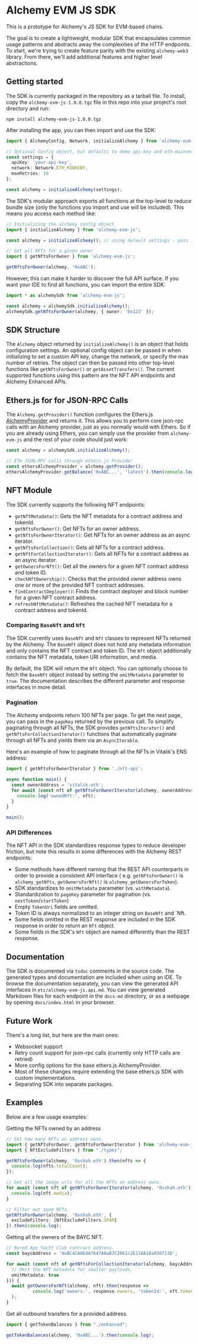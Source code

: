 # Alchemy EVM JS SDK

This is a prototype for Alchemy's JS SDK for EVM-based chains.

The goal is to create a lightweight, modular SDK that encapsulates common usage patterns and abstracts away the
complexities of the HTTP endpoints. To start, we're trying to create feature parity with the existing `alchemy-web3`
library. From there, we'll add additional features and higher level abstractions.

## Getting started

The SDK is currently packaged in the repository as a tarball file. To install, copy the `alchemy-evm-js-1.0.0.tgz`
file in this repo into your project's root directory and run:

```
npm install alchemy-evm-js-1.0.0.tgz
```

After installing the app, you can then import and use the SDK:

```ts
import { AlchemyConfig, Network, initializeAlchemy } from 'alchemy-evm-js';

// Optional Config object, but defaults to demo api-key and eth-mainnet.
const settings = {
  apiKey: 'your-api-key',
  network: Network.ETH_RINKEBY,
  maxRetries: 10
};

const alchemy = initializeAlchemy(settings);
```

The SDK's modular approach exports all functions at the top-level to reduce bundle size (only the functions you import and use will be included). This means you access each method like: 

```ts
// Initializing the alchemy config object
import { initializeAlchemy } from 'alchemy-evm-js';

const alchemy = initializeAlchemy(); // using default settings - pass in a settings object to specify your API key and network

// Get all NFTs for a given owner
import { getNftsForOwner } from 'alchemy-evm-js';

getNftsForOwner(alchemy, '0xABC');
```

However, this can make it harder to discover the full API surface. If you want your IDE to find all functions, you can import
the entire SDK:

```ts
import * as alchemySdk from 'alchemy-evm-js';

const alchemy = alchemySdk.initializeAlchemy();
alchemySdk.getNftsForOwner(alchemy, { owner: '0x123' });
```

## SDK Structure

The `Alchemy` object returned by `initializeAlchemy()` is an object that holds configuration settings. An optional
config object can be passed in when initializing to set a custom API key, change the network, or specify the max number
of retries. The object can then be passed into other top-level functions like `getNftsForOwner()` or `getAssetTransfers()`.
The current supported functions using this pattern are the NFT API endpoints and Alchemy Enhanced APIs.

## Ethers.js for for JSON-RPC Calls

The `Alchemy.getProvider()` function configures the
Ethers.js [AlchemyProvider](https://docs.ethers.io/v5/api/providers/api-providers/#AlchemyProvider) and returns it. This
allows you to perform  core json-rpc calls with an Alchemy provider, just as you normally would with Ethers. So if you are already using Ethers, you can simply use the provider from `alchemy-evm-js` and the rest of your code should just work:

```ts
const alchemy = alchemySdk.initializeAlchemy();

// ETH JSON-RPC calls through ethers.js Provider
const ethersAlchemyProvider = alchemy.getProvider();
ethersAlchemyProvider.getBalance('0xABC...', 'latest').then(console.log);
```

## NFT Module

The SDK currently supports the following NFT endpoints:

- `getNftMetadata()`: Gets the NFT metadata for a contract address and tokenId.
- `getNftsForOwner()`: Get NFTs for an owner address.
- `getNftsForOwnerIterator()`: Get NFTs for an owner address as an async iterator.
- `getNftsForCollection()`: Gets all NFTs for a contract address.
- `getNftForCollectionIterator()`: Gets all NFTs for a contract address as an async iterator.
- `getOwnersForNft()`: Get all the owners for a given NFT contract address and token ID.
- `checkNftOwnership()`: Checks that the provided owner address owns one or more of the provided NFT contract addresses.
- `findContractDeployer()`: Finds the contract deployer and block number for a given NFT contract address.
- `refreshNftMetadata()`: Refreshes the cached NFT metadata for a contract address and tokenId.

### Comparing `BaseNft` and `Nft`

The SDK currently uses `BaseNft` and `Nft` classes to represent NFTs returned by the Alchemy. The `BaseNft` object does
not hold any metadata information and only contains the NFT contract and token ID. The `Nft` object additionally
contains the NFT metadata, token URI information, and media.

By default, the SDK will return the `Nft` object. You can optionally choose to fetch the `BaseNft` object instead by
setting the `omitMetadata` parameter to `true`. The documentation describes the different parameter and response
interfaces in more detail.

### Pagination

The Alchemy endpoints return 100 NFTs per page. To get the next page, you can pass in the `pageKey` returned by the
previous call. To simplify paginating through all NFTs, the SDK provides `getNftsIterator()`
and `getNftsForCollectionIterator()` functions that automatically paginate through all NFTs and yields them via
an `AsyncIterable`.

Here's an example of how to paginate through all the NFTs in Vitalik's ENS address:

```ts
import { getNftsForOwnerIterator } from './nft-api';

async function main() {
  const ownerAddress = 'vitalik.eth';
  for await (const nft of getNftsForOwnerIterator(alchemy, ownerAddress)) {
    console.log('ownedNft:', nft);
  }
}

main();
```

### API Differences

The NFT API in the SDK standardizes response types to reduce developer friction, but note this results in some
differences with the Alchemy REST endpoints:

- Some methods have different naming that the REST API counterparts in order to provide a consistent API interface (
  e.g. `getNftsForOwner()` is `alchemy_getNfts`, `getOwnersForNft()` is `alchemy_getOwnersForToken`).
- SDK standardizes to `omitMetadata` parameter (vs. `withMetadata`).
- Standardization to `pageKey` parameter for pagination (vs. `nextToken`/`startToken`)
- Empty `TokenUri` fields are omitted.
- Token ID is always normalized to an integer string on `BaseNft` and `Nft.
- Some fields omitted in the REST response are included in the SDK response in order to return an `Nft` object.
- Some fields in the SDK's `Nft` object are named differently than the REST response.

## Documentation

The SDK is documented via `tsdoc` comments in the source code. The generated types and documentation are included when
using an IDE. To browse the documentation separately, you can view the generated API interfaces
in `etc/alchemy-evm-js.api.md`. You can view generated Markdown files for each endpoint in the `docs-md` directory,
or as a webpage by opening `docs/index.html` in your browser.

## Future Work

There's a long list, but here are the main ones:

- Websocket support
- Retry count support for json-rpc calls (currently only HTTP calls are retried)
- More config options for the base ethers.js AlchemyProvider.
- Most of these changes require extending the base ethers.js SDK with custom implementations.
- Separating SDK into separate packages.

## Examples

Below are a few usage examples:

Getting the NFTs owned by an address

```ts
// Get how many NFTs an address owns.
import { getNftsForOwner, getNftsForOwnerIterator } from 'alchemy-evm-js';
import { NftExcludeFilters } from "./types";

getNftsForOwner(alchemy, '0xshah.eth').then(nfts => {
  console.log(nfts.totalCount);
});

// Get all the image urls for all the NFTs an address owns.
for await (const nft of getNftsForOwnerIterator(alchemy, '0xshah.eth')) {
  console.log(nft.media);
}

// Filter out spam NFTs.
getNftsForOwner(alchemy, '0xshah.eth', {
  excludeFilters: [NftExcludeFilters.SPAM]
}).then(console.log);
```

Getting all the owners of the BAYC NFT.

```ts
// Bored Ape Yacht Club contract address.
const baycAddress = '0xBC4CA0EdA7647A8aB7C2061c2E118A18a936f13D';

for await (const nft of getNftsForCollectionIterator(alchemy, baycAddress, {
  // Omit the NFT metadata for smaller payloads.
  omitMetadata: true
})) {
  await getOwnersForNft(alchemy, nft).then(response =>
          console.log('owners:', response.owners, 'tokenId:', nft.tokenId)
  );
}
```

Get all outbound transfers for a provided address.

```ts
import { getTokenBalances } from "./enhanced";

getTokenBalances(alchemy, '0xABC...').then(console.log);
```

